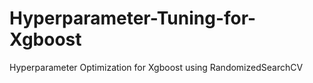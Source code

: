 # Hyperparameter-Tuning-for-Xgboost

Hyperparameter Optimization for Xgboost using RandomizedSearchCV
